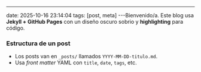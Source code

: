 ---
date: 2025-10-16 23:14:04 
tags: [post, meta]
---Bienvenido/a. Este blog usa **Jekyll + GitHub Pages** con un diseño oscuro sobrio y **highlighting** para código.

<!--more-->

### Estructura de un post

- Los posts van en `_posts/` llamados `YYYY-MM-DD-titulo.md`.
- Usa *front matter* YAML con `title`, `date`, `tags`, etc.